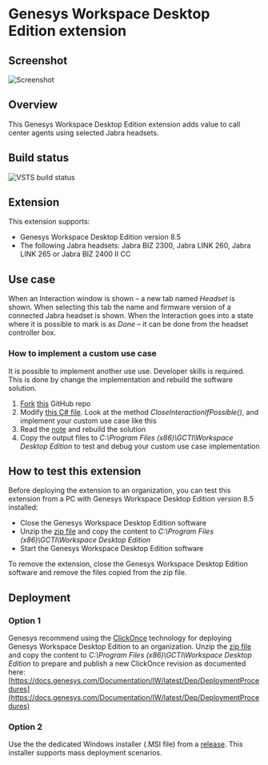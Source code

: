 # Genesys Workspace Desktop Edition extension

## Screenshot
![Screenshot](https://github.com/gnaudio/jabra-end-interaction-extension-for-genesys-workspace-desktop-edition/blob/master/docs/screenshot01.png)

## Overview
This Genesys Workspace Desktop Edition extension adds value to call center agents using selected Jabra headsets. 

## Build status
![VSTS build status](https://gnaudio.visualstudio.com/_apis/public/build/definitions/45495ae2-8252-4d9e-a321-699be9abf508/100/badge)

## Extension
This extension supports:
-	Genesys Workspace Desktop Edition version 8.5
-	The following Jabra headsets: Jabra BIZ 2300, Jabra LINK 260, Jabra LINK 265 or Jabra BIZ 2400 II CC

## Use case
When an Interaction window is shown – a new tab named _Headset_ is shown. When selecting this tab the name and firmware version of a connected Jabra headset is shown. When the Interaction goes into a state where it is possible to mark is as _Done_ – it can be done from the headset controller box.

### How to implement a custom use case
It is possible to implement another use use. Developer skills is required. This is done by change the implementation and rebuild the software solution.
1. [Fork](https://help.github.com/articles/fork-a-repo/) [this](https://github.com/gnaudio/jabra-end-interaction-extension-for-genesys-workspace-desktop-edition.git) GitHub repo
2. Modify [this C# file](https://github.com/gnaudio/jabra-end-interaction-extension-for-genesys-workspace-desktop-edition/blob/master/src/JabraInteractionExtension/Models/PresentationModel.cs). Look at the method *CloseInteractionIfPossible()*, and implement your custom use case like this
3. Read the [note](https://github.com/gnaudio/jabra-end-interaction-extension-for-genesys-workspace-desktop-edition/blob/master/src/JabraInteractionExtension/Import/note.txt) and rebuild the solution
4. Copy the output files to _C:\Program Files (x86)\GCTI\Workspace Desktop Edition_ to test and debug your custom use case implementation

## How to test this extension
Before deploying the extension to an organization, you can test this extension from a PC with Genesys Workspace Desktop Edition version 8.5 installed:
- Close the Genesys Workspace Desktop Edition software
- Unzip the [zip file](https://github.com/gnaudio/jabra-end-interaction-extension-for-genesys-workspace-desktop-edition/releases) and copy the content to _C:\Program Files (x86)\GCTI\Workspace Desktop Edition_
- Start the Genesys Workspace Desktop Edition software

To remove the extension, close the Genesys Workspace Desktop Edition software and remove the files copied from the zip file.

## Deployment
### Option 1
Genesys recommend using the [ClickOnce](https://msdn.microsoft.com/en-us/library/142dbbz4(v=vs.90).aspx) technology for deploying Genesys Workspace Desktop Edition to an organization. Unzip the [zip file](https://github.com/gnaudio/jabra-end-interaction-extension-for-genesys-workspace-desktop-edition/releases) and copy the content to _C:\Program Files (x86)\GCTI\Workspace Desktop Edition_ to prepare and publish a new ClickOnce revision as documented here:
[https://docs.genesys.com/Documentation/IW/latest/Dep/DeploymentProcedures](https://docs.genesys.com/Documentation/IW/latest/Dep/DeploymentProcedures)
### Option 2
Use the the dedicated Windows installer (.MSI file) from a [release](https://github.com/gnaudio/jabra-end-interaction-extension-for-genesys-workspace-desktop-edition/releases). This installer supports mass deployment scenarios.
